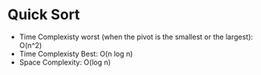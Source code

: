 # Quick Sort

- Time Complexisty worst (when the pivot is the smallest or the largest): O(n^2)
- Time Complexisty Best: O(n log n)
- Space Complexity: O(log n)

